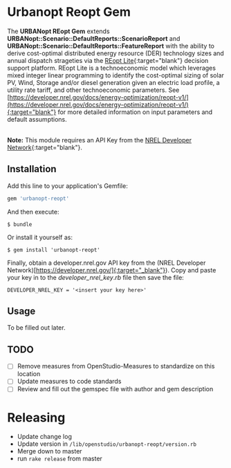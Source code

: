 # Urbanopt Reopt Gem

The **URBANopt REopt Gem** extends **URBANopt::Scenario::DefaultReports::ScenarioReport** and **URBANopt::Scenario::DefaultReports::FeatureReport** with the ability to derive cost-optimal distributed energy resource (DER) technology sizes and annual dispatch strageties via the [REopt Lite](https://reopt.nrel.gov/tool){:target="blank"} decision support platform. 
REopt Lite is a technoeconomic model which leverages mixed integer linear programming to identify the cost-optimal sizing of solar PV, Wind, Storage and/or diesel generation given an electric load profile, a utility rate tariff, and other technoeconomic parameters. See [https://developer.nrel.gov/docs/energy-optimization/reopt-v1/](https://developer.nrel.gov/docs/energy-optimization/reopt-v1/){:target="blank"} for more detailed information on input parameters and default assumptions. 

<br><b>Note:</b> This module requires an API Key from the [NREL Developer Network](https://developer.nrel.gov/){:target="blank"}.

## Installation

Add this line to your application's Gemfile:

```ruby
gem 'urbanopt-reopt'
```

And then execute:

    $ bundle

Or install it yourself as:

    $ gem install 'urbanopt-reopt'

Finally, obtain a developer.nrel.gov API key from the (NREL Developer Network)[https://developer.nrel.gov/]{:target="_blank"}). Copy and paste your key in to the _developer_nrel_key_._rb_ file then save the file:

    DEVELOPER_NREL_KEY = '<insert your key here>'


## Usage

To be filled out later. 

## TODO

- [ ] Remove measures from OpenStudio-Measures to standardize on this location
- [ ] Update measures to code standards
- [ ] Review and fill out the gemspec file with author and gem description

# Releasing

* Update change log
* Update version in `/lib/openstudio/urbanopt-reopt/version.rb`
* Merge down to master
* run `rake release` from master

